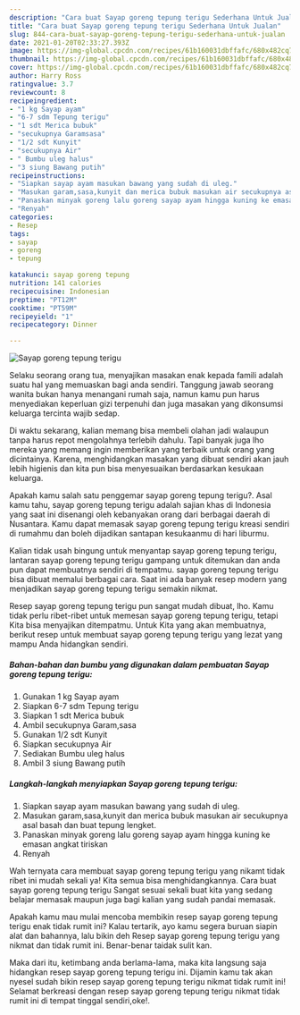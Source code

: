 ```yaml
---
description: "Cara buat Sayap goreng tepung terigu Sederhana Untuk Jualan"
title: "Cara buat Sayap goreng tepung terigu Sederhana Untuk Jualan"
slug: 844-cara-buat-sayap-goreng-tepung-terigu-sederhana-untuk-jualan
date: 2021-01-20T02:33:27.393Z
image: https://img-global.cpcdn.com/recipes/61b160031dbffafc/680x482cq70/sayap-goreng-tepung-terigu-foto-resep-utama.jpg
thumbnail: https://img-global.cpcdn.com/recipes/61b160031dbffafc/680x482cq70/sayap-goreng-tepung-terigu-foto-resep-utama.jpg
cover: https://img-global.cpcdn.com/recipes/61b160031dbffafc/680x482cq70/sayap-goreng-tepung-terigu-foto-resep-utama.jpg
author: Harry Ross
ratingvalue: 3.7
reviewcount: 8
recipeingredient:
- "1 kg Sayap ayam"
- "6-7 sdm Tepung terigu"
- "1 sdt Merica bubuk"
- "secukupnya Garamsasa"
- "1/2 sdt Kunyit"
- "secukupnya Air"
- " Bumbu uleg halus"
- "3 siung Bawang putih"
recipeinstructions:
- "Siapkan sayap ayam masukan bawang yang sudah di uleg."
- "Masukan garam,sasa,kunyit dan merica bubuk masukan air secukupnya asal basah dan buat tepung lengket."
- "Panaskan minyak goreng lalu goreng sayap ayam hingga kuning ke emasan angkat tiriskan"
- "Renyah"
categories:
- Resep
tags:
- sayap
- goreng
- tepung

katakunci: sayap goreng tepung 
nutrition: 141 calories
recipecuisine: Indonesian
preptime: "PT12M"
cooktime: "PT59M"
recipeyield: "1"
recipecategory: Dinner

---
```



![Sayap goreng tepung terigu](https://img-global.cpcdn.com/recipes/61b160031dbffafc/680x482cq70/sayap-goreng-tepung-terigu-foto-resep-utama.jpg)

Selaku seorang orang tua, menyajikan masakan enak kepada famili adalah suatu hal yang memuaskan bagi anda sendiri. Tanggung jawab seorang  wanita bukan hanya menangani rumah saja, namun kamu pun harus menyediakan keperluan gizi terpenuhi dan juga masakan yang dikonsumsi keluarga tercinta wajib sedap.

Di waktu  sekarang, kalian memang bisa membeli olahan jadi walaupun tanpa harus repot mengolahnya terlebih dahulu. Tapi banyak juga lho mereka yang memang ingin memberikan yang terbaik untuk orang yang dicintainya. Karena, menghidangkan masakan yang dibuat sendiri akan jauh lebih higienis dan kita pun bisa menyesuaikan berdasarkan kesukaan keluarga. 



Apakah kamu salah satu penggemar sayap goreng tepung terigu?. Asal kamu tahu, sayap goreng tepung terigu adalah sajian khas di Indonesia yang saat ini disenangi oleh kebanyakan orang dari berbagai daerah di Nusantara. Kamu dapat memasak sayap goreng tepung terigu kreasi sendiri di rumahmu dan boleh dijadikan santapan kesukaanmu di hari liburmu.

Kalian tidak usah bingung untuk menyantap sayap goreng tepung terigu, lantaran sayap goreng tepung terigu gampang untuk ditemukan dan anda pun dapat membuatnya sendiri di tempatmu. sayap goreng tepung terigu bisa dibuat memalui berbagai cara. Saat ini ada banyak resep modern yang menjadikan sayap goreng tepung terigu semakin nikmat.

Resep sayap goreng tepung terigu pun sangat mudah dibuat, lho. Kamu tidak perlu ribet-ribet untuk memesan sayap goreng tepung terigu, tetapi Kita bisa menyajikan ditempatmu. Untuk Kita yang akan membuatnya, berikut resep untuk membuat sayap goreng tepung terigu yang lezat yang mampu Anda hidangkan sendiri.

<!--inarticleads1-->

##### Bahan-bahan dan bumbu yang digunakan dalam pembuatan Sayap goreng tepung terigu:

1. Gunakan 1 kg Sayap ayam
1. Siapkan 6-7 sdm Tepung terigu
1. Siapkan 1 sdt Merica bubuk
1. Ambil secukupnya Garam,sasa
1. Gunakan 1/2 sdt Kunyit
1. Siapkan secukupnya Air
1. Sediakan  Bumbu uleg halus
1. Ambil 3 siung Bawang putih




<!--inarticleads2-->

##### Langkah-langkah menyiapkan Sayap goreng tepung terigu:

1. Siapkan sayap ayam masukan bawang yang sudah di uleg.
1. Masukan garam,sasa,kunyit dan merica bubuk masukan air secukupnya asal basah dan buat tepung lengket.
1. Panaskan minyak goreng lalu goreng sayap ayam hingga kuning ke emasan angkat tiriskan
1. Renyah




Wah ternyata cara membuat sayap goreng tepung terigu yang nikamt tidak ribet ini mudah sekali ya! Kita semua bisa menghidangkannya. Cara buat sayap goreng tepung terigu Sangat sesuai sekali buat kita yang sedang belajar memasak maupun juga bagi kalian yang sudah pandai memasak.

Apakah kamu mau mulai mencoba membikin resep sayap goreng tepung terigu enak tidak rumit ini? Kalau tertarik, ayo kamu segera buruan siapin alat dan bahannya, lalu bikin deh Resep sayap goreng tepung terigu yang nikmat dan tidak rumit ini. Benar-benar taidak sulit kan. 

Maka dari itu, ketimbang anda berlama-lama, maka kita langsung saja hidangkan resep sayap goreng tepung terigu ini. Dijamin kamu tak akan nyesel sudah bikin resep sayap goreng tepung terigu nikmat tidak rumit ini! Selamat berkreasi dengan resep sayap goreng tepung terigu nikmat tidak rumit ini di tempat tinggal sendiri,oke!.

